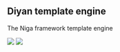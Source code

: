## Diyan template engine

The Niga framework template engine

<a href="https://packagist.org/packages/niga/diyan" title="version"><img src="https://img.shields.io/packagist/v/niga/diyan.svg?style=flat-square"/></a>
<a href="https://github.com/niga/diyan/blob/master/LICENSE" title="license"><img src="https://img.shields.io/github/license/mashape/apistatus.svg?style=flat-square"/></a>
